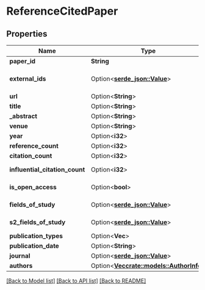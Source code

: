 # ReferenceCitedPaper

## Properties

Name | Type | Description | Notes
------------ | ------------- | ------------- | -------------
**paper_id** | **String** |  | 
**external_ids** | Option<[**serde_json::Value**](.md)> | Other catalog IDs for this paper, if known. Supports ArXiv, MAG, ACL, PubMed, Medline, PubMedCentral, DBLP, DOI. | [optional]
**url** | Option<**String**> | URL on the Semantic Scholar website | [optional]
**title** | Option<**String**> |  | [optional]
**_abstract** | Option<**String**> |  | [optional]
**venue** | Option<**String**> |  | [optional]
**year** | Option<**i32**> |  | [optional]
**reference_count** | Option<**i32**> |  | [optional]
**citation_count** | Option<**i32**> |  | [optional]
**influential_citation_count** | Option<**i32**> | https://www.semanticscholar.org/faq#influential-citations | [optional]
**is_open_access** | Option<**bool**> | https://www.openaccess.nl/en/what-is-open-access | [optional]
**fields_of_study** | Option<[**serde_json::Value**](.md)> | A list of high-level academic categories from external sources. | [optional]
**s2_fields_of_study** | Option<[**serde_json::Value**](.md)> | A list of high-level academic categories, inc their sources | [optional]
**publication_types** | Option<**Vec<String>**> | The type of this publication | [optional]
**publication_date** | Option<**String**> | Year-month-day when this paper was published | [optional]
**journal** | Option<[**serde_json::Value**](.md)> | Journal name, volume, and pages | [optional]
**authors** | Option<[**Vec<crate::models::AuthorInfo>**](AuthorInfo.md)> |  | [optional]

[[Back to Model list]](../README.md#documentation-for-models) [[Back to API list]](../README.md#documentation-for-api-endpoints) [[Back to README]](../README.md)


